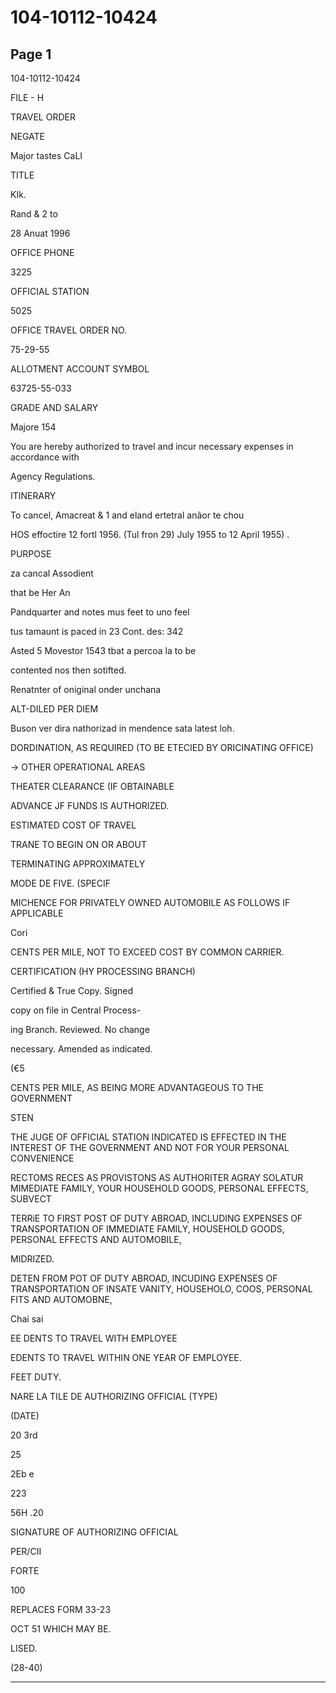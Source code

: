 # 104-10112-10424

## Page 1

104-10112-10424

FILE - H

TRAVEL ORDER

NEGATE

Major tastes CaLI

TITLE

KIk.

Rand & 2 to

28 Anuat 1996

OFFICE PHONE

3225

OFFICIAL STATION

5025

OFFICE TRAVEL ORDER NO.

75-29-55

ALLOTMENT ACCOUNT SYMBOL

63725-55-033

GRADE AND SALARY

Majore 154

You are hereby authorized to travel and incur necessary expenses in accordance with

Agency Regulations.

ITINERARY

To cancel, Amacreat & 1 and eland ertetral anãor te chou

HOS effoctire 12 fortl 1956. (Tul fron 29) July 1955 to 12 April 1955) .

PURPOSE

za cancal Assodient

that be Her An

Pandquarter and notes mus feet to uno feel

tus tamaunt is paced in 23 Cont. des: 342

Asted 5 Movestor 1543 tbat a percoa la to be

contented nos then sotifted.

Renatnter of oniginal onder unchana

ALT-DILED PER DIEM

Buson ver dira nathorizad in mendence sata latest loh.

DORDINATION, AS REQUIRED (TO BE ETECIED BY ORICINATING OFFICE)

→ OTHER OPERATIONAL AREAS

THEATER CLEARANCE (IF OBTAINABLE

ADVANCE JF FUNDS IS AUTHORIZED.

ESTIMATED COST OF TRAVEL

TRANE TO BEGIN ON OR ABOUT

TERMINATING APPROXIMATELY

MODE DE FIVE. (SPECIF

MICHENCE FOR PRIVATELY OWNED AUTOMOBILE AS FOLLOWS IF APPLICABLE

Cori

CENTS PER MILE, NOT TO EXCEED COST BY COMMON CARRIER.

CERTIFICATION (HY PROCESSING BRANCH)

Certified & True Copy. Signed

copy on file in Central Process-

ing Branch. Reviewed. No change

necessary. Amended as indicated.

(€5

CENTS PER MILE, AS BEING MORE ADVANTAGEOUS TO THE GOVERNMENT

STEN

THE JUGE OF OFFICIAL STATION INDICATED IS EFFECTED IN THE INTEREST OF THE GOVERNMENT AND NOT FOR YOUR PERSONAL CONVENIENCE

RECTOMS RECES AS PROVISTONS AS AUTHORITER AGRAY SOLATUR MIMEDIATE FAMILY, YOUR HOUSEHOLD GOODS, PERSONAL EFFECTS, SUBVECT

TERRiE TO FIRST POST OF DUTY ABROAD, INCLUDING EXPENSES OF TRANSPORTATION OF IMMEDIATE FAMILY, HOUSEHOLD GOODS, PERSONAL EFFECTS AND AUTOMOBILE,

MIDRIZED.

DETEN FROM POT OF DUTY ABROAD, INCUDING EXPENSES OF TRANSPORTATION OF INSATE VANITY, HOUSEHOLO, COOS, PERSONAL FITS AND AUTOMOBNE,

Chai sai

EE DENTS TO TRAVEL WITH EMPLOYEE

EDENTS TO TRAVEL WITHIN ONE YEAR OF EMPLOYEE.

FEET DUTY.

NARE LA TILE DE AUTHORIZING OFFICIAL (TYPE)

(DATE)

20 3rd

25

2Eb e

223

56H .20

SIGNATURE OF AUTHORIZING OFFICIAL

PER/CII

FORTE

100

REPLACES FORM 33-23

OCT 51 WHICH MAY BE.

LISED.

(28-40)

---

